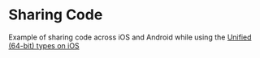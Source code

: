 Sharing Code
============

Example of sharing code across iOS and Android while using the 
[Unified (64-bit) types on iOS](https://docs.microsoft.com/xamarin/cross-platform/macios/native-types-cross-platform)